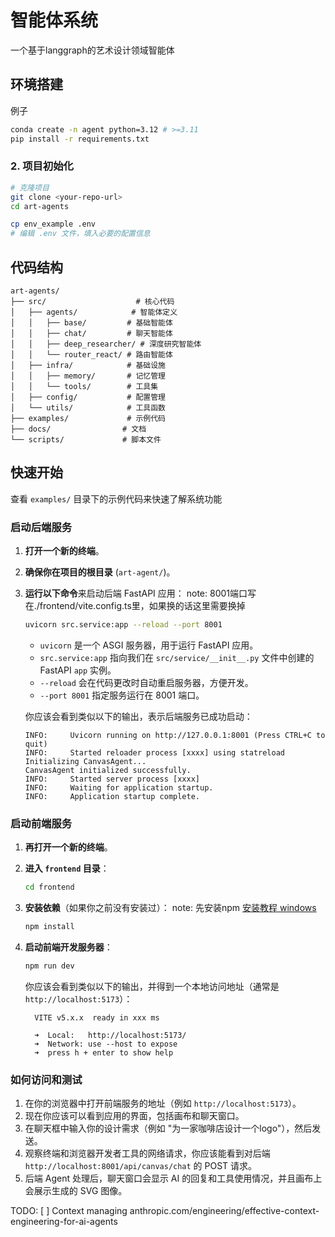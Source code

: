 # 智能体系统

一个基于langgraph的艺术设计领域智能体

## 环境搭建

例子

```bash
conda create -n agent python=3.12 # >=3.11
pip install -r requirements.txt
```

### 2. 项目初始化

```bash
# 克隆项目
git clone <your-repo-url>
cd art-agents

cp env_example .env
# 编辑 .env 文件，填入必要的配置信息
```

## 代码结构

```
art-agents/
├── src/                    # 核心代码
│   ├── agents/            # 智能体定义
│   │   ├── base/         # 基础智能体
│   │   ├── chat/         # 聊天智能体
│   │   ├── deep_researcher/ # 深度研究智能体
│   │   └── router_react/ # 路由智能体
│   ├── infra/            # 基础设施
│   │   ├── memory/       # 记忆管理
│   │   └── tools/        # 工具集
│   ├── config/           # 配置管理
│   └── utils/            # 工具函数
├── examples/             # 示例代码
├── docs/                # 文档
└── scripts/             # 脚本文件
```

## 快速开始

查看 `examples/` 目录下的示例代码来快速了解系统功能

### 启动后端服务

1. **打开一个新的终端**。
2. **确保你在项目的根目录** (`art-agent/`)。
3. **运行以下命令**来启动后端 FastAPI 应用：
   note: 8001端口写在./frontend/vite.config.ts里，如果换的话这里需要换掉

   ```bash
   uvicorn src.service:app --reload --port 8001
   ```

   * `uvicorn` 是一个 ASGI 服务器，用于运行 FastAPI 应用。
   * `src.service:app` 指向我们在 `src/service/__init__.py` 文件中创建的 FastAPI `app` 实例。
   * `--reload` 会在代码更改时自动重启服务器，方便开发。
   * `--port 8001` 指定服务运行在 8001 端口。

   你应该会看到类似以下的输出，表示后端服务已成功启动：

   ```
   INFO:     Uvicorn running on http://127.0.0.1:8001 (Press CTRL+C to quit)
   INFO:     Started reloader process [xxxx] using statreload
   Initializing CanvasAgent...
   CanvasAgent initialized successfully.
   INFO:     Started server process [xxxx]
   INFO:     Waiting for application startup.
   INFO:     Application startup complete.
   ```

### 启动前端服务

1. **再打开一个新的终端**。
2. **进入 `frontend` 目录**：

   ```bash
   cd frontend
   ```
3. **安装依赖**（如果你之前没有安装过）：
   note: 先安装npm [安装教程 windows](https://blog.csdn.net/zhouyan8603/article/details/109039732)

   ```bash
   npm install
   ```
4. **启动前端开发服务器**：

   ```bash
   npm run dev
   ```

   你应该会看到类似以下的输出，并得到一个本地访问地址（通常是 `http://localhost:5173`）：

   ```
     VITE v5.x.x  ready in xxx ms

     ➜  Local:   http://localhost:5173/
     ➜  Network: use --host to expose
     ➜  press h + enter to show help
   ```

### 如何访问和测试

1. 在你的浏览器中打开前端服务的地址（例如 `http://localhost:5173`）。
2. 现在你应该可以看到应用的界面，包括画布和聊天窗口。
3. 在聊天框中输入你的设计需求（例如 "为一家咖啡店设计一个logo"），然后发送。
4. 观察终端和浏览器开发者工具的网络请求，你应该能看到对后端 `http://localhost:8001/api/canvas/chat` 的 POST 请求。
5. 后端 Agent 处理后，聊天窗口会显示 AI 的回复和工具使用情况，并且画布上会展示生成的 SVG 图像。

TODO:
[ ] Context managing anthropic.com/engineering/effective-context-engineering-for-ai-agents
